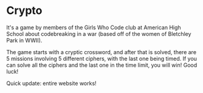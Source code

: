 # Crypto

It's a game by members of the Girls Who Code club at American High School about codebreaking in a war (based off of the women of Bletchley Park in WWII).

The game starts with a cryptic crossword, and after that is solved, there are 5 missions involving 5 different ciphers, with the last one being timed. If you can solve all the ciphers and the last one in the time limit, you will win! Good luck!


Quick update: entire website works!
